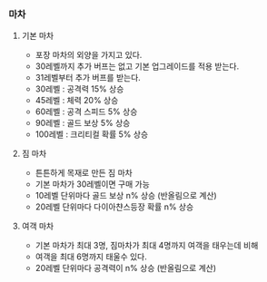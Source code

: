 ### 마차
1) 기본 마차
    - 포장 마차의 외양을 가지고 있다.
    - 30레벨까지 추가 버프는 없고 기본 업그레이드를 적용 받는다.  
    - 31레벨부터 추가 버프를 받는다. 
    - 30레벨 : 공격력 15% 상승
    - 45레벨 : 체력 20% 상승
    - 60레벨 : 공격 스피드 5% 상승
    - 90레벨 : 골드 보상 5% 상승
    - 100레벨 : 크리티컬 확률 5% 상승

2) 짐 마차
    - 튼튼하게 목재로 만든 짐 마차
    - 기본 마차가 30레벨이면 구매 가능
    - 10레벨 단위마다 골드 보상 n% 상승 (반올림으로 계산)
    - 20레벨 단위마다 다이아챤스등장 확률 n% 상승

3)  여객 마차   
    - 기본 마차가 최대 3명, 짐마차가 최대 4명까지 여객을 태우는데 비해 
    - 여객을 최대 6명까지 태울수 있다. 
    - 20레벨 단위마다 공격력이 n% 상승 (반올림으로 계산)


